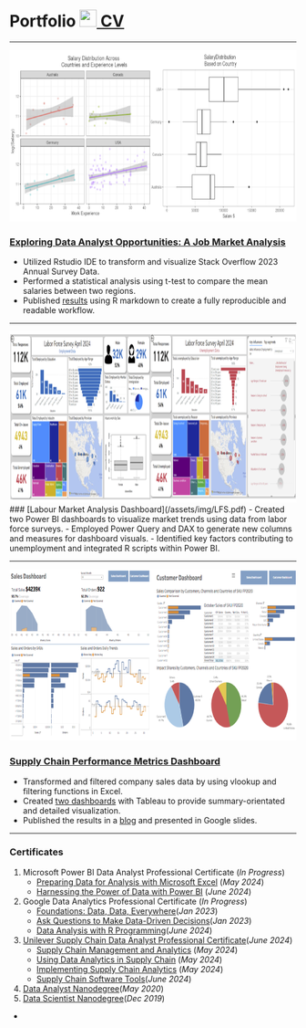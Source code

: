 # Portfolio [<img src="https://raw.githubusercontent.com/FortAwesome/Font-Awesome/6.x/svgs/solid/award.svg" width="30" height="30"> CV](/assets/img/CV.pdf)
***
[<img src="assets/img/salary2.png"  alt="1" width = 900px height = 300px >](assets/img/Stackflow-survey.html)
### [Exploring Data Analyst Opportunities: A Job Market Analysis](assets/img/Stackflow-survey.html)
- Utilized Rstudio IDE to transform and visualize Stack Overflow 2023 Annual Survey Data.
- Performed a statistical analysis using t-test to compare the mean salaries between two regions.
- Published [results](assets/img/Stackflow-survey.html) using R markdown to create a fully reproducible and readable workflow.

***
<img src="assets/img/LFS.png"  alt="1" width = 900px height = 300px >
### [Labour Market Analysis Dashboard](/assets/img/LFS.pdf)
- Created two Power BI dashboards to visualize market trends using data from labor force surveys.
- Employed Power Query and DAX to generate new columns and measures for dashboard visuals.
- Identified key factors contributing to unemployment and integrated R scripts within Power BI.

***
[<img src="assets/img/sales2.png"  alt="1" width = 900px height = 300px >](https://public.tableau.com/views/SupplyChainDelayDashboard/SalesDashboard?%3Alanguage=en-GB&%3Asid=&%3Adisplay_count=n&%3Aorigin=viz_share_link)      
### [Supply Chain Performance Metrics Dashboard](https://public.tableau.com/views/SupplyChainDelayDashboard/SalesDashboard?%3Alanguage=en-GB&%3Asid=&%3Adisplay_count=n&%3Aorigin=viz_share_link)
- Transformed and filtered company sales data by using vlookup and filtering functions in Excel.
- Created [two dashboards](https://public.tableau.com/views/SupplyChainDelayDashboard/CustomerDashboard?%3Alanguage=en-GB&%3Asid=&%3Adisplay_count=n&%3Aorigin=viz_share_link) with Tableau to provide summary-orientated and detailed visualization.
- Published the results in a [blog](https://medium.com/@hasan.ahmedmonjurul/impact-of-manufacturing-delay-on-supply-chain-21d361d3a52e) and presented in Google slides.

***

### Certificates
1. Microsoft Power BI Data Analyst Professional Certificate (_In Progress_)
   * [Preparing Data for Analysis with Microsoft Excel](/assets/img/C2_1.pdf) (_May 2024_)
   * [Harnessing the Power of Data with Power BI](/assets/img/C2_2.pdf) (_June 2024_)
2. Google Data Analytics Professional Certificate (_In Progress_)
   * [Foundations: Data, Data, Everywhere](/assets/img/C3_1.pdf)(_Jan 2023_)
   * [Ask Questions to Make Data-Driven Decisions](/assets/img/C3_2.pdf)(_Jan 2023_)
   * [Data Analysis with R Programming](/assets/img/C3_7.pdf)(_June 2024_)
3. [Unilever Supply Chain Data Analyst Professional Certificate](/assets/img/P1.pdf)(_June 2024_) 
   * [Supply Chain Management and Analytics](/assets/img/C1.pdf) (_May 2024_)
   * [Using Data Analytics in Supply Chain](/assets/img/C1.pdf) (_May 2024_)
   * [Implementing Supply Chain Analytics](/assets/img/C3.pdf) (_May 2024_)
   * [Supply Chain Software Tools](/assets/img/C4.pdf)(_June 2024_)
 4. [Data Analyst Nanodegree](/assets/img/C5_1.pdf)(_May 2020_)
 5. [Data Scientist Nanodegree](/assets/img/C4_1.pdf)(_Dec 2019_)    

- 
